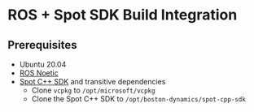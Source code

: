 # ROS + Spot SDK Build Integration

## Prerequisites

- Ubuntu 20.04
- [ROS Noetic][ros-noetic]
- [Spot C++ SDK][bosdyn-spot-cpp] and transitive dependencies
  - Clone `vcpkg` to `/opt/microsoft/vcpkg`
  - Clone the Spot C++ SDK to `/opt/boston-dynamics/spot-cpp-sdk`

[ros-noetic]: https://wiki.ros.org/noetic
[bosdyn-spot-cpp]: https://github.com/boston-dynamics/spot-cpp-sdk/blob/master/docs/cpp/quickstart.md
